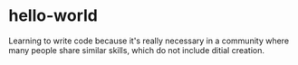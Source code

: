 # hello-world
Learning to write code because it's really necessary in a community where many people share similar skills, which do not include ditial creation. 

